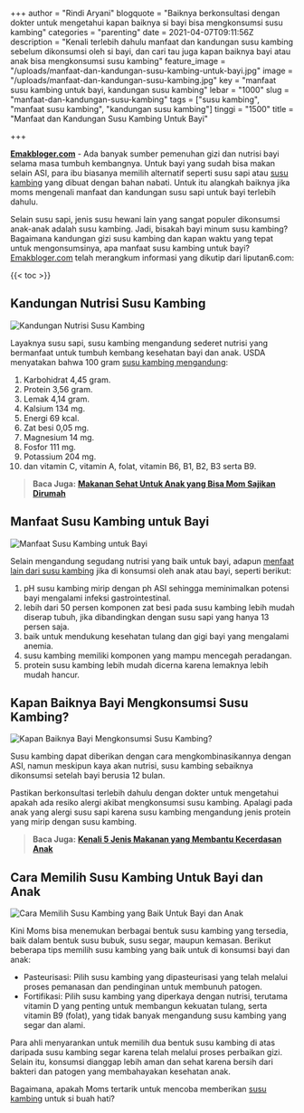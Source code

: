 +++
author = "Rindi Aryani"
blogquote = "Baiknya berkonsultasi dengan dokter untuk mengetahui kapan baiknya si bayi bisa mengkonsumsi susu kambing"
categories = "parenting"
date = 2021-04-07T09:11:56Z
description = "Kenali terlebih dahulu manfaat dan kandungan susu kambing sebelum dikonsumsi oleh si bayi, dan cari tau juga kapan baiknya bayi atau anak bisa mengkonsumsi susu kambing"
feature_image = "/uploads/manfaat-dan-kandungan-susu-kambing-untuk-bayi.jpg"
image = "/uploads/manfaat-dan-kandungan-susu-kambing.jpg"
key = "manfaat susu kambing untuk bayi, kandungan susu kambing"
lebar = "1000"
slug = "manfaat-dan-kandungan-susu-kambing"
tags = ["susu kambing", "manfaat susu kambing", "kandungan susu kambing"]
tinggi = "1500"
title = "Manfaat dan Kandungan Susu Kambing Untuk Bayi"

+++

[**Emakbloger.com**](/) - Ada banyak sumber pemenuhan gizi dan nutrisi bayi selama masa tumbuh kembangnya. Untuk bayi yang sudah bisa makan selain ASI, para ibu biasanya memilih alternatif seperti susu sapi atau [susu kambing](/tags/susu-kambing) yang dibuat dengan bahan nabati. Untuk itu alangkah baiknya jika moms mengenali manfaat dan kandungan susu sapi untuk bayi terlebih dahulu.

Selain susu sapi, jenis susu hewani lain yang sangat populer dikonsumsi anak-anak adalah susu kambing. Jadi, bisakah bayi minum susu kambing? Bagaimana kandungan gizi susu kambing dan kapan waktu yang tepat untuk mengonsumsinya, apa manfaat susu kambing untuk bayi? [Emakbloger.com](/) telah merangkum informasi yang dikutip dari liputan6.com:

{{< toc >}}

## Kandungan Nutrisi Susu Kambing

![Kandungan Nutrisi Susu Kambing](/uploads/kandungan-nutrisi-susu-kambing.jpg "Kandungan Nutrisi Susu Kambing")

Layaknya susu sapi, susu kambing mengandung sederet nutrisi yang bermanfaat untuk tumbuh kembang kesehatan bayi dan anak. USDA menyatakan bahwa 100 gram [susu kambing mengandung](/tags/kandungan-susu-kambing):

1.  Karbohidrat 4,45 gram.
2.  Protein 3,56 gram.
3.  Lemak 4,14 gram.
4.  Kalsium 134 mg.
5.  Energi 69 kcal.
6.  Zat besi 0,05 mg.
7.  Magnesium 14 mg.
8.  Fosfor 111 mg.
9.  Potassium 204 mg.
10. dan vitamin C, vitamin A, folat, vitamin B6, B1, B2, B3 serta B9.

> **Baca Juga:** [**Makanan Sehat Untuk Anak yang Bisa Mom Sajikan Dirumah**](https://www.emakbloger.com/makanan-sehat-untuk-anak/)

## Manfaat Susu Kambing untuk Bayi

![Manfaat Susu Kambing untuk Bayi](/uploads/manfaat-susu-kambing-untuk-bayi.jpg "Manfaat Susu Kambing untuk Bayi")

Selain mengandung segudang nutrisi yang baik untuk bayi, adapun [menfaat lain dari susu kambing](/tags/manfaat-susu-kambing) jika di konsumsi oleh anak atau bayi, seperti berikut:

1. pH susu kambing mirip dengan ph ASI sehingga meminimalkan potensi bayi mengalami infeksi gastrointestinal.
2. lebih dari 50 persen komponen zat besi pada susu kambing lebih mudah diserap tubuh, jika dibandingkan dengan susu sapi yang hanya 13 persen saja.
3. baik untuk mendukung kesehatan tulang dan gigi bayi yang mengalami anemia.
4. susu kambing memiliki komponen yang mampu mencegah peradangan.
5. protein susu kambing lebih mudah dicerna karena lemaknya lebih mudah hancur.

## Kapan Baiknya Bayi Mengkonsumsi Susu Kambing?

![Kapan Baiknya Bayi Mengkonsumsi Susu Kambing?](/uploads/kapan-baiknya-bayi-mengkonsumsi-susu-kambing_.jpg "Kapan Baiknya Bayi Mengkonsumsi Susu Kambing?")

Susu kambing dapat diberikan dengan cara mengkombinasikannya dengan ASI, namun meskipun kaya akan nutrisi, susu kambing sebaiknya dikonsumsi setelah bayi berusia 12 bulan.

Pastikan berkonsultasi terlebih dahulu dengan dokter untuk mengetahui apakah ada resiko alergi akibat mengkonsumsi susu kambing. Apalagi pada anak yang alergi susu sapi karena susu kambing mengandung jenis protein yang mirip dengan susu kambing.

> **Baca Juga:** [**Kenali 5 Jenis Makanan yang Membantu Kecerdasan Anak**](https://www.emakbloger.com/makanan-yang-membantu-anak-cerdas/)

## Cara Memilih Susu Kambing Untuk Bayi dan Anak

![Cara Memilih Susu Kambing yang Baik Untuk Bayi dan Anak](/uploads/cara-memilih-susu-kambing-yang-baik-untuk-bayi-dan-anak.jpg "Cara Memilih Susu Kambing yang Baik Untuk Bayi dan Anak")

Kini Moms bisa menemukan berbagai bentuk susu kambing yang tersedia, baik dalam bentuk susu bubuk, susu segar, maupun kemasan. Berikut beberapa tips memilih susu kambing yang baik untuk di konsumsi bayi dan anak:

- Pasteurisasi: Pilih susu kambing yang dipasteurisasi yang telah melalui proses pemanasan dan pendinginan untuk membunuh patogen.
- Fortifikasi: Pilih susu kambing yang diperkaya dengan nutrisi, terutama vitamin D yang penting untuk membangun kekuatan tulang, serta vitamin B9 (folat), yang tidak banyak mengandung susu kambing yang segar dan alami.

Para ahli menyarankan untuk memilih dua bentuk susu kambing di atas daripada susu kambing segar karena telah melalui proses perbaikan gizi. Selain itu, konsumsi dianggap lebih aman dan sehat karena bersih dari bakteri dan patogen yang membahayakan kesehatan anak.

Bagaimana, apakah Moms tertarik untuk mencoba memberikan [susu kambing](/tags/susu-kambing) untuk si buah hati?

